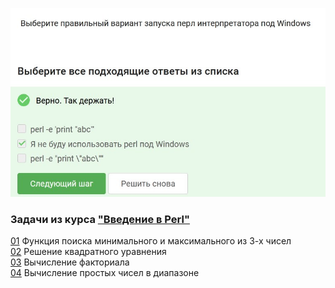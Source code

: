 ![img](src/intro/Screenshot_1.jpg)  
  
### Задачи из курса ["Введение в Perl"](https://stepik.org/course/3039)  
  
[01](src/intro/01_min_and_max.pl) Функция поиска минимального и максимального из 3-х чисел  
[02](src/intro/02_quadratic_equation.pl) Решение квадратного уравнения  
[03](src/intro/03_factorial.pl) Вычисление факториала  
[04](src/intro/04_prime_numbers.pl) Вычисление простых чисел в диапазоне  
  